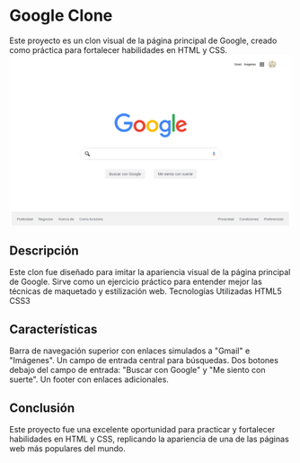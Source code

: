 # Google Clone
Este proyecto es un clon visual de la página principal de Google, creado como práctica para fortalecer habilidades en HTML y CSS.
![](https://raw.githubusercontent.com/davidatb/google-clone/master/google-clone.png)

## Descripción
Este clon fue diseñado para imitar la apariencia visual de la página principal de Google. Sirve como un ejercicio práctico para entender mejor las técnicas de maquetado y estilización web.
Tecnologías Utilizadas
HTML5
CSS3
## Características
Barra de navegación superior con enlaces simulados a "Gmail" e "Imágenes".
Un campo de entrada central para búsquedas.
Dos botones debajo del campo de entrada: "Buscar con Google" y "Me siento con suerte".
Un footer con enlaces adicionales.

## Conclusión
Este proyecto fue una excelente oportunidad para practicar y fortalecer habilidades en HTML y CSS, replicando la apariencia de una de las páginas web más populares del mundo.